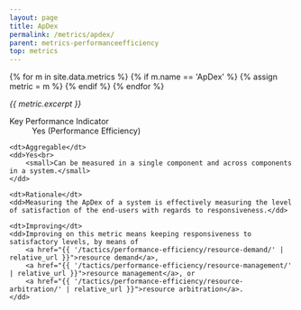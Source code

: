 ```yaml
---
layout: page
title: ApDex
permalink: /metrics/apdex/
parent: metrics-performanceefficiency
top: metrics
---
```


{% for m in site.data.metrics %}
    {% if m.name == 'ApDex' %}
        {% assign metric = m %}
    {% endif %}
{% endfor %}

_{{ metric.excerpt }}_

<dl>
    <dt>Key Performance Indicator</dt>
    <dd>Yes (Performance Efficiency)</dd>
    
    <dt>Aggregable</dt>
    <dd>Yes<br>
        <small>Can be measured in a single component and across components in a system.</small>
    </dd>
    
    <dt>Rationale</dt>
    <dd>Measuring the ApDex of a system is effectively measuring the level of satisfaction of the end-users with regards to responsiveness.</dd>
    
    <dt>Improving</dt>
    <dd>Improving on this metric means keeping responsiveness to satisfactory levels, by means of
        <a href="{{ '/tactics/performance-efficiency/resource-demand/' | relative_url }}">resource demand</a>,
        <a href="{{ '/tactics/performance-efficiency/resource-management/' | relative_url }}">resource management</a>, or
        <a href="{{ '/tactics/performance-efficiency/resource-arbitration/' | relative_url }}">resource arbitration</a>.
    </dd>
</dl>
